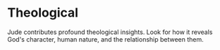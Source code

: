 # Theological

Jude contributes profound theological insights. Look for how it reveals God's character, human nature, and the relationship between them.

